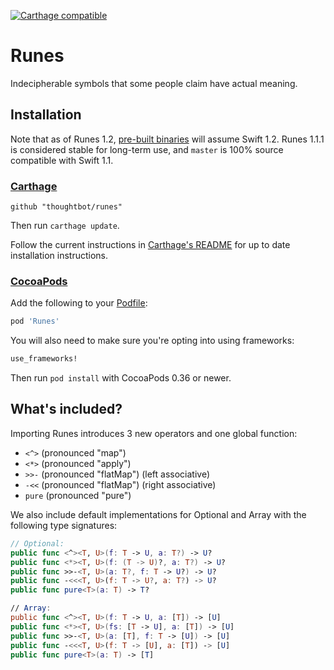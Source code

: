 [![Carthage compatible](https://img.shields.io/badge/Carthage-compatible-4BC51D.svg?style=flat)](https://github.com/Carthage/Carthage)

# Runes #

Indecipherable symbols that some people claim have actual meaning.

## Installation ##

Note that as of Runes 1.2, [pre-built binaries][releases] will assume Swift
1.2. Runes 1.1.1 is considered stable for long-term use, and `master` is 100%
source compatible with Swift 1.1.

[releases]: https://github.com/thoughtbot/Runes/releases

### [Carthage] ###

[Carthage]: https://github.com/Carthage/Carthage

```
github "thoughtbot/runes"
```

Then run `carthage update`.

Follow the current instructions in [Carthage's README][carthage-installation]
for up to date installation instructions.

[carthage-installation]: https://github.com/Carthage/Carthage#adding-frameworks-to-an-application

### [CocoaPods] ###

[CocoaPods]: http://cocoapods.org

Add the following to your [Podfile](http://guides.cocoapods.org/using/the-podfile.html):

```ruby
pod 'Runes'
```

You will also need to make sure you're opting into using frameworks:

```ruby
use_frameworks!
```

Then run `pod install` with CocoaPods 0.36 or newer.

## What's included? ##

Importing Runes introduces 3 new operators and one global function:

- `<^>` (pronounced "map")
- `<*>` (pronounced "apply")
- `>>-` (pronounced "flatMap") (left associative)
- `-<<` (pronounced "flatMap") (right associative)
- `pure` (pronounced "pure")

We also include default implementations for Optional and Array with the
following type signatures:

```swift
// Optional:
public func <^><T, U>(f: T -> U, a: T?) -> U?
public func <*><T, U>(f: (T -> U)?, a: T?) -> U?
public func >>-<T, U>(a: T?, f: T -> U?) -> U?
public func -<<<T, U>(f: T -> U?, a: T?) -> U?
public func pure<T>(a: T) -> T?

// Array:
public func <^><T, U>(f: T -> U, a: [T]) -> [U]
public func <*><T, U>(fs: [T -> U], a: [T]) -> [U]
public func >>-<T, U>(a: [T], f: T -> [U]) -> [U]
public func -<<<T, U>(f: T -> [U], a: [T]) -> [U]
public func pure<T>(a: T) -> [T]
```
